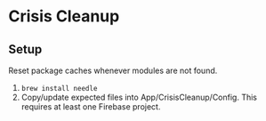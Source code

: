 # Crisis Cleanup

## Setup
Reset package caches whenever modules are not found.

1. `brew install needle`
1. Copy/update expected files into App/CrisisCleanup/Config. This requires at least one Firebase project.